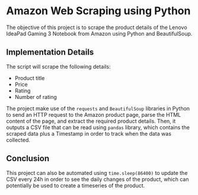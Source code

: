 # Amazon Web Scraping using Python

The objective of this project is to scrape the product details of the Lenovo IdeaPad Gaming 3 Notebook from Amazon using Python and BeautifulSoup.

## Implementation Details

The script will scrape the following details:

- Product title
- Price
- Rating
- Number of rating

The project make use of the `requests`  and `BeautifulSoup` libraries in Python to send an HTTP request to the Amazon product page,
parse the HTML content of the page, and extract the required product details. Then, it outputs a CSV file that can be read using `pandas` library, which 
contains the scraped data plus a Timestamp in order to track when the data was collected.

## Conclusion

This project can also be automated using `time.sleep(86400)` to update the CSV every 24h in order to see the daily changes of the product, which can potentially  be used to create a timeseries of the product.
